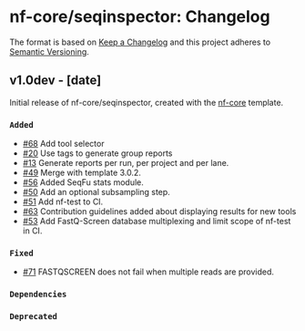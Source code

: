 # nf-core/seqinspector: Changelog

The format is based on [Keep a Changelog](https://keepachangelog.com/en/1.0.0/)
and this project adheres to [Semantic Versioning](https://semver.org/spec/v2.0.0.html).

## v1.0dev - [date]

Initial release of nf-core/seqinspector, created with the [nf-core](https://nf-co.re/) template.

### `Added`

- [#68](https://github.com/nf-core/seqinspector/pull/68) Add tool selector
- [#20](https://github.com/nf-core/seqinspector/pull/20) Use tags to generate group reports
- [#13](https://github.com/nf-core/seqinspector/pull/13) Generate reports per run, per project and per lane.
- [#49](https://github.com/nf-core/seqinspector/pull/49) Merge with template 3.0.2.
- [#56](https://github.com/nf-core/seqinspector/pull/56) Added SeqFu stats module.
- [#50](https://github.com/nf-core/seqinspector/pull/50) Add an optional subsampling step.
- [#51](https://github.com/nf-core/seqinspector/pull/51) Add nf-test to CI.
- [#63](https://github.com/nf-core/seqinspector/pull/63) Contribution guidelines added about displaying results for new tools
- [#53](https://github.com/nf-core/seqinspector/pull/53) Add FastQ-Screen database multiplexing and limit scope of nf-test in CI.

### `Fixed`

- [#71](https://github.com/nf-core/seqinspector/pull/71) FASTQSCREEN does not fail when multiple reads are provided.

### `Dependencies`

### `Deprecated`
